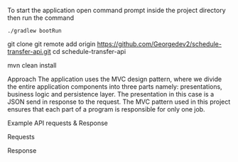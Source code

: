 To start the application open command prompt inside the project directory then run the command

``
./gradlew bootRun
``

git clone git remote add origin https://github.com/Georgedev2/schedule-transfer-api.git
cd schedule-transfer-api

mvn clean install


Approach
The application uses the MVC  design pattern, where we divide the entire application components into three parts namely: presentations, business logic and persistence layer. The presentation in this case is a JSON send in response to the request. The MVC pattern used in this project ensures that each part of a program is responsible for only one job.

Example API requests & Response

Requests


Response
